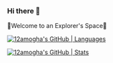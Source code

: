 ### Hi there 👋

🚀Welcome to an Explorer's Space🚀

[![12amogha's GitHub | Languages](https://stats.quine.sh/12amogha/languages-over-time?theme=dark)](https://quine.sh)

[![12amogha's GitHub | Stats](https://stats.quine.sh/12amogha/github?theme=dark)](https://quine.sh)

<!--
**12amogha/12amogha** is a ✨ _special_ ✨ repository because its `README.md` (this file) appears on your GitHub profile.

Here are some ideas to get you started:

- 🔭 I’m currently working on ...
- 🌱 I’m currently learning ...
- 👯 I’m looking to collaborate on ...
- 🤔 I’m looking for help with ...
- 💬 Ask me about ...
- 📫 How to reach me: ...
- 😄 Pronouns: ...
- ⚡ Fun fact: ...
-->
